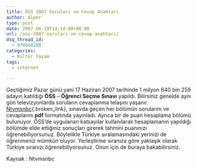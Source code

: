 ```yaml
---
title: ÖSS 2007 Soruları ve Cevap Anahtarı
author: Alper
type: post
date: 2007-06-19T14:14:00+00:00
url: /oss-2007-sorulari-ve-cevap-anahtari/
dsq_thread_id:
  - 970448280
categories:
  - Kültür Yaşam
tags:
  - internet

---
```

Geçtiğimiz Pazar günü yani 17 Haziran 2007 tarihinde 1 milyon 640 bin 259 adayın katıldığı **ÖSS** &#8211; **Öğrenci Seçme Sınavı** yapıldı. Bilirsiniz genelde aynı gün televizyonlarda soruların cevaplanma telaşını yaşanır. [Ntvmsnbc][1]{.broken_link}, sınavda geçen her bölümün sorularını ve cevaplarını **pdf** formatında yayınladı. Ayrıca bir de puan hesaplama bölümü bulunuyor. ÖSS&#8217;de uygulanan katsayılar kullanılarak hesaplamanın yapıldığı bölümde elde ettiğiniz sonuçları girerek tahmini puanınızı öğrenebiliyorsunuz. Böylelikle Türkiye sıralamasındaki yerinizi de öğrenmeniz mümkün oluyor. Yerleştirme sıranıza göre yaklaşık olarak Türkiye sıranızı öğrenebiliyorsunuz. Onun için de buraya bakabilirsiniz.

Kaynak : Ntvmsnbc

 [1]: http://www.ntvmsnbc.com/